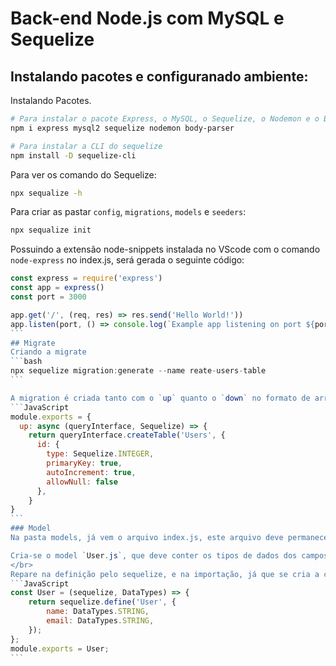# Back-end Node.js com MySQL e Sequelize

## Instalando pacotes e configuranado ambiente:
Instalando Pacotes.
```bash
# Para instalar o pacote Express, o MySQL, o Sequelize, o Nodemon e o Body Parser
npm i express mysql2 sequelize nodemon body-parser

# Para instalar a CLI do sequelize
npm install -D sequelize-cli
```
Para ver os comando do Sequelize:
```bash
npx sequalize -h
```

Para criar as pastar `config`, `migrations`, `models` e `seeders`:
```bash
npx sequalize init
```
Possuindo a extensão node-snippets instalada no VScode com o comando `node-express` no index.js, será gerada o seguinte código:
````JavaScript
const express = require('express')
const app = express()
const port = 3000

app.get('/', (req, res) => res.send('Hello World!'))
app.listen(port, () => console.log(`Example app listening on port ${port}!`))
```
## Migrate
Criando a migrate
```bash
npx sequelize migration:generate --name reate-users-table
```

A migration é criada tanto com o `up` quanto o `down` no formato de arrowfunctions, como neste exemplo:
```JavaScript
module.exports = {
  up: async (queryInterface, Sequelize) => {
    return queryInterface.createTable('Users', {
      id: {
        type: Sequelize.INTEGER,
        primaryKey: true,
        autoIncrement: true,
        allowNull: false
      },
    }
}
```
### Model
Na pasta models, já vem o arquivo index.js, este arquivo deve permanecer intocado, ele é importante para a relação com o controller.

Cria-se o model `User.js`, que deve conter os tipos de dados dos campos da migrate, ele deve seguir o seguinte exemplo:
</br>
Repare na definição pelo sequelize, e na importação, já que se cria a constante User e depois a exporta(caso seja exportada direto pode dar alguns bugs).
```JavaScript
const User = (sequelize, DataTypes) => {
    return sequelize.define('User', {
        name: DataTypes.STRING,
        email: DataTypes.STRING,
    });
};
module.exports = User;
```